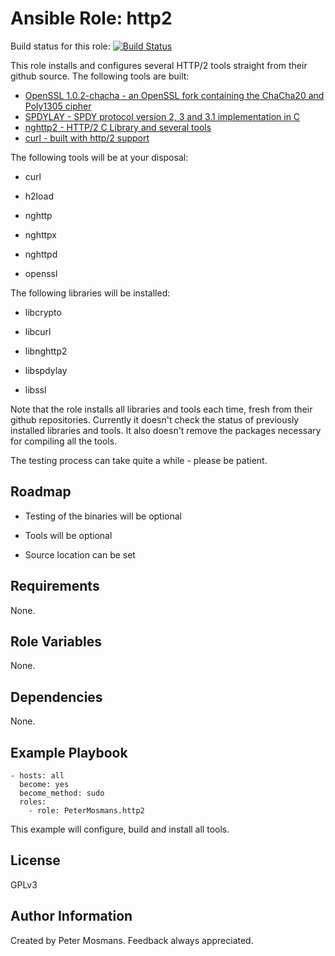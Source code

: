Ansible Role: http2
===================


Build status for this role: [![Build Status](https://travis-ci.org/PeterMosmans/ansible-role-http2.svg)](https://travis-ci.org/PeterMosmans/ansible-role-http2)


This role installs and configures several HTTP/2 tools straight from their github source. The following tools are built:
* [OpenSSL 1.0.2-chacha - an OpenSSL fork containing the ChaCha20 and Poly1305 cipher](https://github.com/PeterMosmans/openssl)
* [SPDYLAY - SPDY protocol version 2, 3 and 3.1 implementation in C](https://github.com/tatsuhiro-t/spdylay)
* [nghttp2 - HTTP/2 C Library and several tools](https://github.com/tatsuhiro-t/nghttp2)
* [curl - built with http/2 support](https://github.com/bagder/curl)

The following tools will be at your disposal:
* curl

* h2load

* nghttp

* nghttpx

* nghttpd

* openssl

The following libraries will be installed:
* libcrypto

* libcurl

* libnghttp2

* libspdylay

* libssl



Note that the role installs all libraries and tools each time, fresh from their github repositories. Currently it doesn't check the status of previously installed libraries and tools. It also doesn't remove the packages necessary for compiling all the tools.

The testing process can take quite a while - please be patient.


Roadmap
------
* Testing of the binaries will be optional

* Tools will be optional

* Source location can be set


Requirements
------------

None.

Role Variables
--------------

None.

Dependencies
------------

None.

Example Playbook
----------------

```
- hosts: all
  become: yes
  become_method: sudo
  roles:
    - role: PeterMosmans.http2
```
This example will configure, build and install all tools.


License
-------

GPLv3

Author Information
------------------

Created by Peter Mosmans. Feedback always appreciated.
